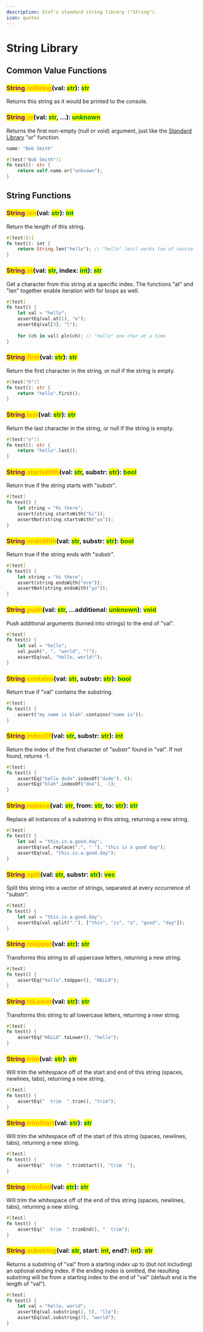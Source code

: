 ```yaml
---
description: Stof's standard string library ("String").
icon: quotes
---
```


# String Library

## Common Value Functions

### <mark style="color:purple;">String</mark><mark style="color:orange;">.toString</mark>(val: <mark style="color:green;">str</mark>): <mark style="color:green;">str</mark>

Returns this string as it would be printed to the console.

### <mark style="color:purple;">String</mark><mark style="color:orange;">.or</mark>(val: <mark style="color:green;">str</mark>, ...): <mark style="color:green;">unknown</mark>

Returns the first non-empty (null or void) argument, just like the [Standard Library](standard-library.md) "or" function.

```rust
name: "Bob Smith"

#[test("Bob Smith")]
fn test(): str {
    return self.name.or("unknown");
}
```

## String Functions

### <mark style="color:purple;">String</mark><mark style="color:orange;">.len</mark>(val: <mark style="color:green;">str</mark>): <mark style="color:green;">int</mark>

Return the length of this string.

```rust
#[test(5)]
fn test(): int {
    return String.len("hello"); // "hello".len() works too of course
}
```

### <mark style="color:purple;">String</mark><mark style="color:orange;">.at</mark>(val: <mark style="color:green;">str</mark>, index: <mark style="color:green;">int</mark>): <mark style="color:green;">str</mark>

Get a character from this string at a specific index. The functions "at" and "len" together enable iteration with for loops as well.

```rust
#[test]
fn test() {
    let val = "hello";
    assertEq(val.at(1), "e");
    assertEq(val[3], "l");
    
    for (ch in val) pln(ch); // "hello" one char at a time
}
```

### <mark style="color:purple;">String</mark><mark style="color:orange;">.first</mark>(val: <mark style="color:green;">str</mark>): <mark style="color:green;">str</mark>

Return the first character in the string, or null if the string is empty.

```rust
#[test("h")]
fn test(): str {
    return "hello".first();
}
```

### <mark style="color:purple;">String</mark><mark style="color:orange;">.last</mark>(val: <mark style="color:green;">str</mark>): <mark style="color:green;">str</mark>

Return the last character in the string, or null if the string is empty.

```rust
#[test("o")]
fn test(): str {
    return "hello".last();
}
```

### <mark style="color:purple;">String</mark><mark style="color:orange;">.startsWith</mark>(val: <mark style="color:green;">str</mark>, substr: <mark style="color:green;">str</mark>): <mark style="color:green;">bool</mark>

Return true if the string starts with "substr".

```rust
#[test]
fn test() {
    let string = "hi there";
    assert(string.startsWith("hi"));
    assertNot(string.startsWith("yo"));
}
```

### <mark style="color:purple;">String</mark><mark style="color:orange;">.endsWith</mark>(val: <mark style="color:green;">str</mark>, substr: <mark style="color:green;">str</mark>): <mark style="color:green;">bool</mark>

Return true if the string ends with "substr".

```rust
#[test]
fn test() {
    let string = "hi there";
    assert(string.endsWith("ere"));
    assertNot(string.endsWith("yo"));
}
```

### <mark style="color:purple;">String</mark><mark style="color:orange;">.push</mark>(val: <mark style="color:green;">str</mark>, ...additional: <mark style="color:green;">unknown</mark>): <mark style="color:green;">void</mark>

Push additional arguments (turned into strings) to the end of "val".

```rust
#[test]
fn test() {
    let val = "hello";
    val.push(", ", "world", "!");
    assertEq(val, "hello, world!");
}
```

### <mark style="color:purple;">String</mark><mark style="color:orange;">.contains</mark>(val: <mark style="color:green;">str</mark>, substr: <mark style="color:green;">str</mark>): <mark style="color:green;">bool</mark>

Return true if "val" contains the substring.

```rust
#[test]
fn test() {
    assert("my name is blah".contains("name is"));
}
```

### <mark style="color:purple;">String</mark><mark style="color:orange;">.indexOf</mark>(val: <mark style="color:green;">str</mark>, substr: <mark style="color:green;">str</mark>): <mark style="color:green;">int</mark>

Return the index of the first character of "substr" found in "val". If not found, returns -1.

```rust
#[test]
fn test() {
    assertEq("hello dude".indexOf("dude"), 6);
    assertEq("blah".indexOf("dne"), -1);
}
```

### <mark style="color:purple;">String</mark><mark style="color:orange;">.replace</mark>(val: <mark style="color:green;">str</mark>, from: <mark style="color:green;">str</mark>, to: <mark style="color:green;">str</mark>): <mark style="color:green;">str</mark>

Replace all instances of a substring in this string, returning a new string.

```rust
#[test]
fn test() {
    let val = "this.is.a.good.day";
    assertEq(val.replace(".", " "), "this is a good day");
    assertEq(val, "this.is.a.good.day");
}
```

### <mark style="color:purple;">String</mark><mark style="color:orange;">.split</mark>(val: <mark style="color:green;">str</mark>, substr: <mark style="color:green;">str</mark>): <mark style="color:green;">vec</mark>

Split this string into a vector of strings, separated at every occurrence of "substr".

```rust
#[test]
fn test() {
    let val = "this.is.a.good.day";
    assertEq(val.split("."), ["this", "is", "a", "good", "day"]);
}
```

### <mark style="color:purple;">String</mark><mark style="color:orange;">.toUpper</mark>(val: <mark style="color:green;">str</mark>): <mark style="color:green;">str</mark>

Transforms this string to all uppercase letters, returning a new string.

```rust
#[test]
fn test() {
    assertEq("hello".toUpper(), "HELLO");
}
```

### <mark style="color:purple;">String</mark><mark style="color:orange;">.toLower</mark>(val: <mark style="color:green;">str</mark>): <mark style="color:green;">str</mark>

Transforms this string to all lowercase letters, returning a new string.

```rust
#[test]
fn test() {
    assertEq("HELLO".toLower(), "hello");
}
```

### <mark style="color:purple;">String</mark><mark style="color:orange;">.trim</mark>(val: <mark style="color:green;">str</mark>): <mark style="color:green;">str</mark>

Will trim the whitespace off of the start and end of this string (spaces, newlines, tabs), returning a new string.

```rust
#[test]
fn test() {
    assertEq("  trim  ".trim(), "trim");
}
```

### <mark style="color:purple;">String</mark><mark style="color:orange;">.trimStart</mark>(val: <mark style="color:green;">str</mark>): <mark style="color:green;">str</mark>

Will trim the whitespace off of the start of this string (spaces, newlines, tabs), returning a new string.

```rust
#[test]
fn test() {
    assertEq("  trim  ".trimStart(), "trim  ");
}
```

### <mark style="color:purple;">String</mark><mark style="color:orange;">.trimEnd</mark>(val: <mark style="color:green;">str</mark>): <mark style="color:green;">str</mark>

Will trim the whitespace off of the end of this string (spaces, newlines, tabs), returning a new string.

```rust
#[test]
fn test() {
    assertEq("  trim  ".trimEnd(), "  trim");
}
```

### <mark style="color:purple;">String</mark><mark style="color:orange;">.substring</mark>(val: <mark style="color:green;">str</mark>, start: <mark style="color:green;">int</mark>, end?: <mark style="color:green;">int</mark>): <mark style="color:green;">str</mark>

Returns a substring of "val" from a starting index up to (but not including) an optional ending index. If the ending index is omitted, the resulting substring will be from a starting index to the end of "val" (default end is the length of "val").

```rust
#[test]
fn test() {
    let val = "hello, world";
    assertEq(val.substring(2, 5), "llo");
    assertEq(val.substring(7), "world");
}
```
